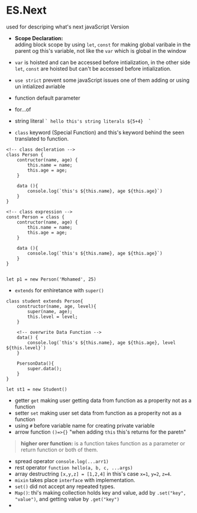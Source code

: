 # ES.Next
used for descriping what's next javaScript Version
- **Scope Declaration:**  
    adding block scope by using `let`, `const` for making global varibale in the parent og this's variable, not like the `var` which is global in the window

- `var` is hoisted and can be accessed before intialization, in the other side `let`, `const` are hoisted but can't be accessed before intialization.
-  `use strict` prevent some javaScript issues one of them adding or using un intialized avriable
- function default parameter
- for...of
- string literal ``` ` hello this's string literals ${5+4}  ` ``` 
- `class` keyword (Special Function) and this's keyword behind the seen translated to function.
```
<!-- class decleration -->
class Person {
    contructor(name, age) {
        this.name = name; 
        this.age = age; 
    }
    
    data (){
        console.log(`this's ${this.name}, age ${this.age}`)    
    }
}

<!-- class expression -->
const Person = class {
    contructor(name, age) {
        this.name = name; 
        this.age = age; 
    }

    data (){
        console.log(`this's ${this.name}, age ${this.age}`)    
    }
}


let p1 = new Person('Mohamed', 25)
```
- `extends` for enhiretance with `super()`
```
class student extends Person{
    constructor(name, age, level){
        super(name, age); 
        this.level = level; 
    }

    <!-- overwrite Data Function -->
    data() {
        console.log(`this's ${this.name}, age ${this.age}, level ${this.level}`)
    }

    PsersonData(){
        super.data();
    }
}
 
let st1 = new Student()
```
- getter `get` making user getting data from function as a properity not as a function
- setter `set` making user set data from function as a properity not as a function
- using `#` before variable name for creating private variable
- arrow function `()=>{}` "when adding `this` this's returns for the paretn"
>**higher orer function:** is a function takes function as a parameter or return function or both of them.
- spread operator `console.log(...arr1)`
- rest operator `function hello(a, b, c, ...args)`
- array destructring `[x,y,z] = [1,2,4]` in this's case `x=1`, `y=2`, `z=4`.
- `mixin` takes place `interface` with implementation.
- `set()` did not accept any repeated types.
- `Map()`: thi's making collection holds key and value, add by `.set("key", "value")`, and getting value by `.get("key")`
- 